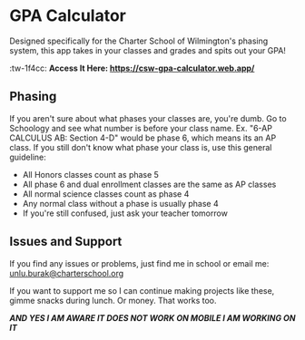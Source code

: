 # GPA Calculator

Designed specifically for the Charter School of Wilmington's phasing system, this app takes in your classes and grades and spits out your GPA!

 :tw-1f4cc:   **Access It Here: https://csw-gpa-calculator.web.app/**

## Phasing
If you aren't sure about what phases your classes are, you're dumb. Go to Schoology and see what number is before your class name. Ex. "6-AP CALCULUS AB: Section 4-D" would be phase 6, which means its an AP class. If you still don't know what phase your class is, use this general guideline:
- All Honors classes count as phase 5
- All phase 6 and dual enrollment classes are the same as AP classes
- All normal science classes count as phase 4
- Any normal class without a phase is usually phase 4
- If you're still confused, just ask your teacher tomorrow

## Issues and Support
If you find any issues or problems, just find me in school or email me:
unlu.burak@charterschool.org

If you want to support me so I can continue making projects like these, gimme snacks during lunch. Or money. That works too.

***AND YES I AM AWARE IT DOES NOT WORK ON MOBILE I AM WORKING ON IT***

